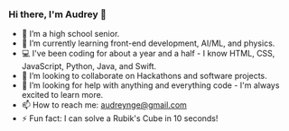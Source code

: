 ### Hi there, I'm Audrey 👋

- 🔭 I’m a high school senior.
- 🌱 I’m currently learning front-end development, AI/ML, and physics.
- 💻 I've been coding for about a year and a half - I know HTML, CSS, JavaScript, Python, Java, and Swift.
- 👯 I’m looking to collaborate on Hackathons and software projects.
- 🤔 I’m looking for help with anything and everything code - I'm always excited to learn more.
- 📫 How to reach me: audreynge@gmail.com
- ⚡ Fun fact: I can solve a Rubik's Cube in 10 seconds!

